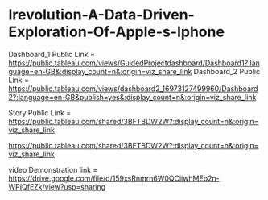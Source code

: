 # Irevolution-A-Data-Driven-Exploration-Of-Apple-s-Iphone

Dashboard_1 Public Link = https://public.tableau.com/views/GuidedProjectdashboard/Dashboard1?:language=en-GB&:display_count=n&:origin=viz_share_link
Dashboard_2 Public Link = https://public.tableau.com/views/dashboard2_16973127499960/Dashboard2?:language=en-GB&publish=yes&:display_count=n&:origin=viz_share_link

Story Public Link = https://public.tableau.com/shared/3BFTBDW2W?:display_count=n&:origin=viz_share_link

https://public.tableau.com/shared/3BFTBDW2W?:display_count=n&:origin=viz_share_link

video Demonstration link = https://drive.google.com/file/d/159xsRnmrn6W0QCiiwhMEb2n-WPIQfEZk/view?usp=sharing
